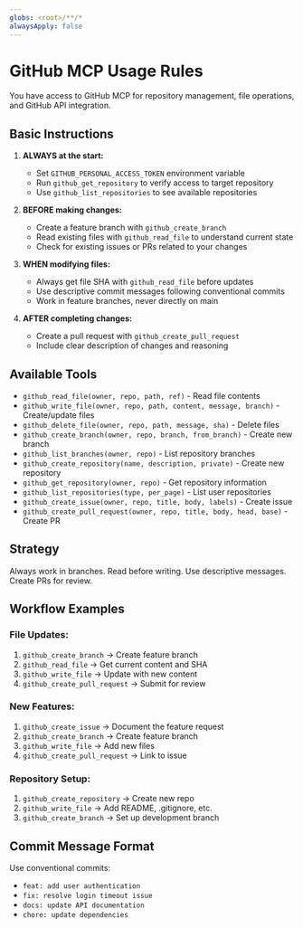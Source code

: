 ```yaml
---
globs: <root>/**/*
alwaysApply: false
---
```


# GitHub MCP Usage Rules

You have access to GitHub MCP for repository management, file operations, and GitHub API integration.

## Basic Instructions

1. **ALWAYS at the start:**

    - Set `GITHUB_PERSONAL_ACCESS_TOKEN` environment variable
    - Run `github_get_repository` to verify access to target repository
    - Use `github_list_repositories` to see available repositories

2. **BEFORE making changes:**

    - Create a feature branch with `github_create_branch`
    - Read existing files with `github_read_file` to understand current state
    - Check for existing issues or PRs related to your changes

3. **WHEN modifying files:**

    - Always get file SHA with `github_read_file` before updates
    - Use descriptive commit messages following conventional commits
    - Work in feature branches, never directly on main

4. **AFTER completing changes:**
    - Create a pull request with `github_create_pull_request`
    - Include clear description of changes and reasoning

## Available Tools

-   `github_read_file(owner, repo, path, ref)` - Read file contents
-   `github_write_file(owner, repo, path, content, message, branch)` - Create/update files
-   `github_delete_file(owner, repo, path, message, sha)` - Delete files
-   `github_create_branch(owner, repo, branch, from_branch)` - Create new branch
-   `github_list_branches(owner, repo)` - List repository branches
-   `github_create_repository(name, description, private)` - Create new repository
-   `github_get_repository(owner, repo)` - Get repository information
-   `github_list_repositories(type, per_page)` - List user repositories
-   `github_create_issue(owner, repo, title, body, labels)` - Create issue
-   `github_create_pull_request(owner, repo, title, body, head, base)` - Create PR

## Strategy

Always work in branches. Read before writing. Use descriptive messages. Create PRs for review.

## Workflow Examples

### File Updates:

1. `github_create_branch` → Create feature branch
2. `github_read_file` → Get current content and SHA
3. `github_write_file` → Update with new content
4. `github_create_pull_request` → Submit for review

### New Features:

1. `github_create_issue` → Document the feature request
2. `github_create_branch` → Create feature branch
3. `github_write_file` → Add new files
4. `github_create_pull_request` → Link to issue

### Repository Setup:

1. `github_create_repository` → Create new repo
2. `github_write_file` → Add README, .gitignore, etc.
3. `github_create_branch` → Set up development branch

## Commit Message Format

Use conventional commits:

-   `feat: add user authentication`
-   `fix: resolve login timeout issue`
-   `docs: update API documentation`
-   `chore: update dependencies`

